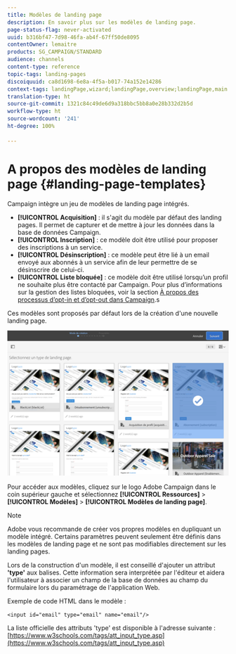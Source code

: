 ```yaml
---
title: Modèles de landing page
description: En savoir plus sur les modèles de landing page.
page-status-flag: never-activated
uuid: b316bf47-7d98-46fa-ab4f-67ff50de8095
contentOwner: lemaitre
products: SG_CAMPAIGN/STANDARD
audience: channels
content-type: reference
topic-tags: landing-pages
discoiquuid: ca8d1698-6e8a-4f5a-b017-74a152e14286
context-tags: landingPage,wizard;landingPage,overview;landingPage,main
translation-type: ht
source-git-commit: 1321c84c49de6d9a318bbc5bb8a0e28b332d2b5d
workflow-type: ht
source-wordcount: '241'
ht-degree: 100%

---
```



# A propos des modèles de landing page {#landing-page-templates}

Campaign intègre un jeu de modèles de landing page intégrés.

* **[!UICONTROL Acquisition]** : il s&#39;agit du modèle par défaut des landing pages. Il permet de capturer et de mettre à jour les données dans la base de données Campaign.
* **[!UICONTROL Inscription]** : ce modèle doit être utilisé pour proposer des inscriptions à un service.
* **[!UICONTROL Désinscription]** : ce modèle peut être lié à un email envoyé aux abonnés à un service afin de leur permettre de se désinscrire de celui-ci.
* **[!UICONTROL Liste bloquée]** : ce modèle doit être utilisé lorsqu’un profil ne souhaite plus être contacté par Campaign. Pour plus d’informations sur la gestion des listes bloquées, voir la section [À propos des processus d’opt-in et d’opt-out dans Campaign](../../audiences/using/about-opt-in-and-opt-out-in-campaign.md).s

Ces modèles sont proposés par défaut lors de la création d&#39;une nouvelle landing page.

![](assets/lp_creation_1.png)

Pour accéder aux modèles, cliquez sur le logo Adobe Campaign dans le coin supérieur gauche et sélectionnez **[!UICONTROL Ressources]** > **[!UICONTROL Modèles]** > **[!UICONTROL Modèles de landing page]**.

>[!NOTE]
>
>Adobe vous recommande de créer vos propres modèles en dupliquant un modèle intégré. Certains paramètres peuvent seulement être définis dans les modèles de landing page et ne sont pas modifiables directement sur les landing pages.

Lors de la construction d&#39;un modèle, il est conseillé d&#39;ajouter un attribut **&#39;type&#39;** aux balises. Cette information sera interprétée par l&#39;éditeur et aidera l&#39;utilisateur à associer un champ de la base de données au champ du formulaire lors du paramétrage de l&#39;application Web.

Exemple de code HTML dans le modèle :

```
<input id="email" type="email" name="email"/>
```

La liste officielle des attributs &#39;type&#39; est disponible à l&#39;adresse suivante : [https://www.w3schools.com/tags/att_input_type.asp](https://www.w3schools.com/tags/att_input_type.asp)

